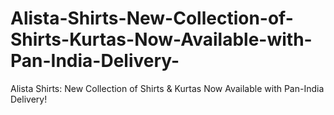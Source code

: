 # Alista-Shirts-New-Collection-of-Shirts-Kurtas-Now-Available-with-Pan-India-Delivery-
Alista Shirts: New Collection of Shirts &amp; Kurtas Now Available with Pan-India Delivery!
